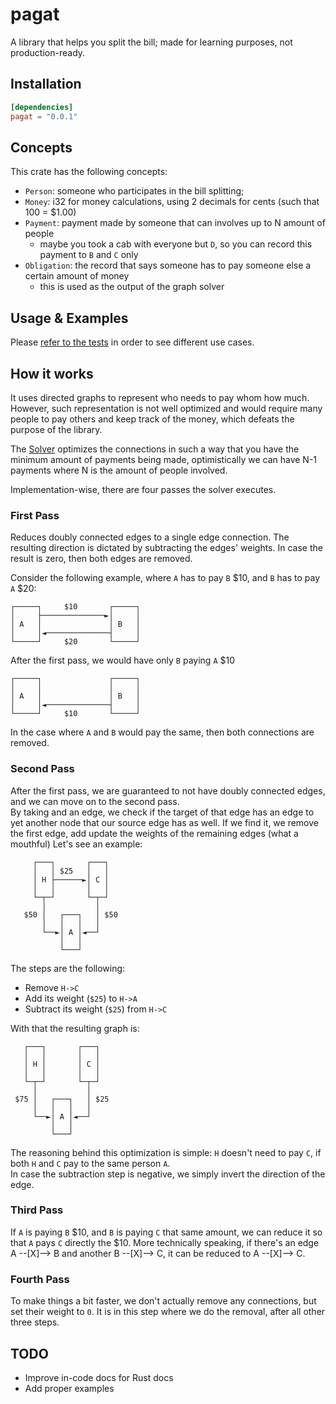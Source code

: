 # pagat
A library that helps you split the bill; made for learning purposes, not production-ready.

## Installation
```toml
[dependencies]
pagat = "0.0.1"
```

## Concepts
This crate has the following concepts:
- `Person`: someone who participates in the bill splitting;
- `Money`: i32 for money calculations, using 2 decimals for cents (such that 100 = $1.00)
- `Payment`: payment made by someone that can involves up to N amount of people
    - maybe you took a cab with everyone but `D`, so you can record this payment to `B` and `C` only
- `Obligation`: the record that says someone has to pay someone else a certain amount of money
    - this is used as the output of the graph solver

## Usage & Examples
Please [refer to the tests](src/lib.rs#13) in order to see different use cases.

## How it works
It uses directed graphs to represent who needs to pay whom how much.
However, such representation is not well optimized and would require many people to pay others and keep track of the money, which defeats the purpose of the library.  
  
The [Solver](src/solver.rs) optimizes the connections in such a way that you have the minimum amount of payments being made, optimistically we can have N-1 payments where N is the amount of people involved.  
  
Implementation-wise, there are four passes the solver executes.

### First Pass
Reduces doubly connected edges to a single edge connection.
The resulting direction is dictated by subtracting the edges' weights.
In case the result is zero, then both edges are removed.

Consider the following example, where `A` has to pay `B` $10, and `B` has to pay `A` $20:
```
┌─────┐     $10       ┌─────┐
│     ├──────────────►│     │
│ A   │               │ B   │
│     │◄──────────────┤     │
└─────┘     $20       └─────┘

```
After the first pass, we would have only `B` paying `A` $10
```
┌─────┐               ┌─────┐
│     │               │     │
│ A   │               │ B   │
│     │◄──────────────┤     │
└─────┘     $10       └─────┘
```
In the case where `A` and `B` would pay the same, then both connections are removed.

### Second Pass
After the first pass, we are guaranteed to not have doubly connected edges, and we can move on to the second pass.  
By taking and an edge, we check if the target of that edge has an edge to yet another node that our source edge has as well. If we find it, we remove the first edge, add update the weights of the remaining edges (what a mouthful) 
Let's see an example:
```
     ┌───┐       ┌───┐
     │   │ $25   │   │
     │ H ├──────►│ C │
     │   │       │   │
     └─┬─┘       └─┬─┘
       │           │
   $50 │   ┌───┐   │ $50
       │   │   │   │
       └──►│ A │◄──┘
           │   │
           └───┘
```
The steps are the following:
- Remove `H->C`
- Add its weight (`$25`) to `H->A`
- Subtract its weight (`$25`) from `H->C`
  
With that the resulting graph is:
```
   ┌───┐       ┌───┐
   │   │       │   │
   │ H │       │ C │
   │   │       │   │
   └─┬─┘       └─┬─┘
     │           │
 $75 │   ┌───┐   │ $25
     │   │   │   │
     └──►│ A │◄──┘
         │   │
         └───┘
```
The reasoning behind this optimization is simple: `H` doesn't need to pay `C`, if both `H` and `C` pay to the same person `A`.  
In case the subtraction step is negative, we simply invert the direction of the edge.

### Third Pass
If `A` is paying `B` $10, and `B` is paying `C` that same amount, we can reduce it so that `A` pays `C` directly the $10.
More technically speaking, if there's an edge A --[X]--> B and another B --[X]--> C, it can be reduced to A --[X]--> C.

### Fourth Pass
To make things a bit faster, we don't actually remove any connections, but set their weight to `0`.
It is in this step where we do the removal, after all other three steps.

## TODO
- Improve in-code docs for Rust docs
- Add proper examples
